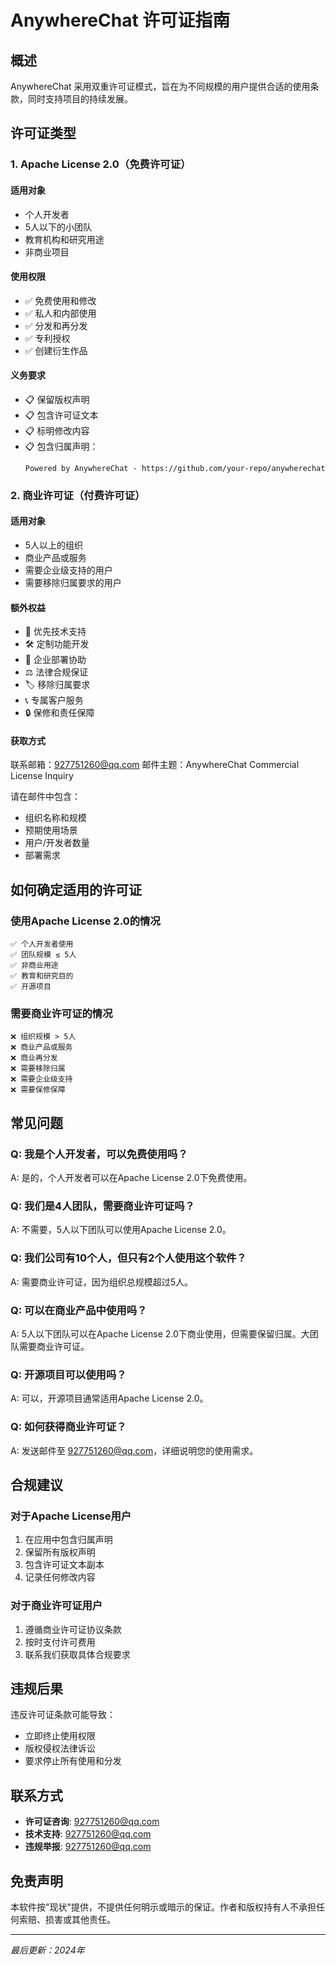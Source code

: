 # AnywhereChat 许可证指南

## 概述

AnywhereChat 采用双重许可证模式，旨在为不同规模的用户提供合适的使用条款，同时支持项目的持续发展。

## 许可证类型

### 1. Apache License 2.0（免费许可证）

#### 适用对象
- 个人开发者
- 5人以下的小团队
- 教育机构和研究用途
- 非商业项目

#### 使用权限
- ✅ 免费使用和修改
- ✅ 私人和内部使用
- ✅ 分发和再分发
- ✅ 专利授权
- ✅ 创建衍生作品

#### 义务要求
- 📋 保留版权声明
- 📋 包含许可证文本
- 📋 标明修改内容
- 📋 包含归属声明：
  ```
  Powered by AnywhereChat - https://github.com/your-repo/anywherechat
  ```

### 2. 商业许可证（付费许可证）

#### 适用对象
- 5人以上的组织
- 商业产品或服务
- 需要企业级支持的用户
- 需要移除归属要求的用户

#### 额外权益
- 🎯 优先技术支持
- 🛠️ 定制功能开发
- 🏢 企业部署协助
- ⚖️ 法律合规保证
- 🏷️ 移除归属要求
- 📞 专属客户服务
- 🔒 保修和责任保障

#### 获取方式
联系邮箱：927751260@qq.com
邮件主题：AnywhereChat Commercial License Inquiry

请在邮件中包含：
- 组织名称和规模
- 预期使用场景
- 用户/开发者数量
- 部署需求

## 如何确定适用的许可证

### 使用Apache License 2.0的情况

```
✅ 个人开发者使用
✅ 团队规模 ≤ 5人
✅ 非商业用途
✅ 教育和研究目的
✅ 开源项目
```

### 需要商业许可证的情况

```
❌ 组织规模 > 5人
❌ 商业产品或服务
❌ 商业再分发
❌ 需要移除归属
❌ 需要企业级支持
❌ 需要保修保障
```

## 常见问题

### Q: 我是个人开发者，可以免费使用吗？
A: 是的，个人开发者可以在Apache License 2.0下免费使用。

### Q: 我们是4人团队，需要商业许可证吗？
A: 不需要，5人以下团队可以使用Apache License 2.0。

### Q: 我们公司有10个人，但只有2个人使用这个软件？
A: 需要商业许可证，因为组织总规模超过5人。

### Q: 可以在商业产品中使用吗？
A: 5人以下团队可以在Apache License 2.0下商业使用，但需要保留归属。大团队需要商业许可证。

### Q: 开源项目可以使用吗？
A: 可以，开源项目通常适用Apache License 2.0。

### Q: 如何获得商业许可证？
A: 发送邮件至 927751260@qq.com，详细说明您的使用需求。

## 合规建议

### 对于Apache License用户
1. 在应用中包含归属声明
2. 保留所有版权声明
3. 包含许可证文本副本
4. 记录任何修改内容

### 对于商业许可证用户
1. 遵循商业许可证协议条款
2. 按时支付许可费用
3. 联系我们获取具体合规要求

## 违规后果

违反许可证条款可能导致：
- 立即终止使用权限
- 版权侵权法律诉讼
- 要求停止所有使用和分发

## 联系方式

- **许可证咨询**: 927751260@qq.com
- **技术支持**: 927751260@qq.com
- **违规举报**: 927751260@qq.com

## 免责声明

本软件按"现状"提供，不提供任何明示或暗示的保证。作者和版权持有人不承担任何索赔、损害或其他责任。

---

*最后更新：2024年*
